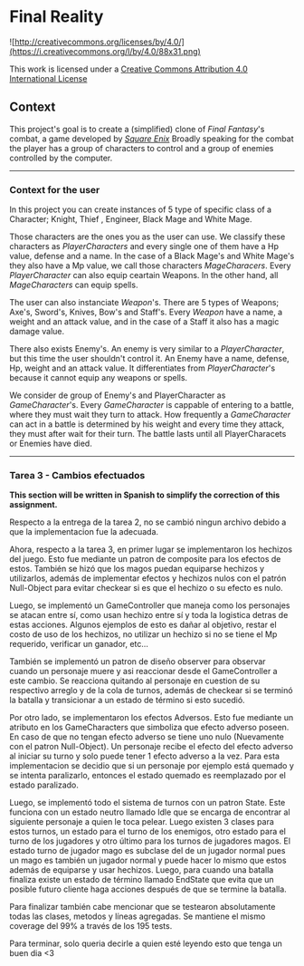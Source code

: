 Final Reality
=============

![http://creativecommons.org/licenses/by/4.0/](https://i.creativecommons.org/l/by/4.0/88x31.png)

This work is licensed under a 
[Creative Commons Attribution 4.0 International License](http://creativecommons.org/licenses/by/4.0/)

Context
-------

This project's goal is to create a (simplified) clone of _Final Fantasy_'s combat, a game developed
by [_Square Enix_](https://www.square-enix.com)
Broadly speaking for the combat the player has a group of characters to control and a group of 
enemies controlled by the computer.

---
### Context for the user

In this project you can create instances of 5 type of specific class of a Character; Knight, Thief
, Engineer, Black Mage and White Mage.  

Those characters are the ones you as the user can use.
We classify these characters as _PlayerCharacters_ and every single one of them have a Hp value, defense
and a name. In the case of a Black Mage's and White Mage's they also have a Mp value, we call those characters
_MageCharacers_. Every _PlayerCharacter_ can also equip ceartain Weapons. In the other hand, all _MageCharacters_ 
can equip spells.  

The user can also instanciate _Weapon_'s. There are 5 types of Weapons; Axe's, Sword's, Knives, Bow's and Staff's.
Every _Weapon_ have a name, a weight and an attack value, and in the case of a Staff it also has a magic damage value.  

There also exists Enemy's. An enemy is very similar to a _PlayerCharacter_, but this time the user shouldn't
control it. An Enemy have a name, defense, Hp, weight and an attack value. It differentiates from _PlayerCharacter_'s
because it cannot equip any weapons or spells.  

We consider de group of Enemy's and PlayerCharacter as _GameCharacter_'s. Every _GameCharacter_ is cappable of entering
to a battle, where they must wait they turn to attack. How frequently a _GameCharacter_ can act in a battle is determined
by his weight and every time they attack, they must after wait for their turn. The battle lasts until all PlayerCharacets or Enemies have died.

---
### Tarea 3 - Cambios efectuados
**This section will be written in Spanish to simplify the correction of this assignment.**  

Respecto a la entrega de la tarea 2, no se cambió ningun archivo debido a que la implementacion fue la adecuada.  

Ahora, respecto a la tarea 3, en primer lugar se implementaron los hechizos del juego. Esto fue mediante un patron de 
composite para los efectos de estos. También se hizó que los magos puedan equiparse hechizos y utilizarlos, además de 
implementar efectos y hechizos nulos con el patrón Null-Object para evitar checkear si es que el hechizo o su efecto 
es nulo.  

Luego, se implementó un GameController que maneja como los personajes se atacan entre sí, como usan hechizo entre sí y 
toda la logistica detras de estas acciones. Algunos ejemplos de esto es dañar al objetivo, restar el costo de uso de 
los hechizos, no utilizar un hechizo si no se tiene el Mp requerido, verificar un ganador, etc...  

También se implementó un patron de diseño observer para observar cuando un personaje muere y asi reaccionar desde el 
GameController a este cambio. Se reacciona quitando al personaje en cuestion de su respectivo arreglo y de la cola de 
turnos, además de checkear si se terminó la batalla y transicionar a un estado de término si esto sucedió.  

Por otro lado, se implementaron los efectos Adversos. Esto fue mediante un atributo en los GameCharacters que simboliza 
que efecto adverso poseen. En caso de que no tengan efecto adverso se tiene uno nulo (Nuevamente con el patron 
Null-Object). Un personaje recibe el efecto del efecto adverso al iniciar su turno y solo puede tener 1 efecto adverso 
a la vez. Para esta implementacion se decidio que si un personaje por ejemplo está quemado y se intenta paralizarlo,
entonces el estado quemado es reemplazado por el estado paralizado.  

Luego, se implementó todo el sistema de turnos con un patron State. Este funciona con un estado neutro llamado Idle que se encarga de 
encontrar al siguiente personaje a quien le toca pelear. Luego existen 3 clases para estos turnos, un estado para el 
turno de los enemigos, otro estado para el turno de los jugadores y otro último para los turnos de jugadores magos. 
El estado turno de jugador mago es subclase del de un jugador normal pues un mago es también un jugador normal y 
puede hacer lo mismo que estos además de equiparse y usar hechizos. Luego, para cuando una batalla finaliza existe un 
estado de término llamado EndState que evita que un posible futuro cliente haga acciones después de que se termine la 
batalla.  

Para finalizar también cabe mencionar que se testearon absolutamente todas las clases, metodos y líneas agregadas. 
Se mantiene el mismo coverage del 99% a través de los 195 tests.  

Para terminar, solo queria decirle a quien esté leyendo esto que tenga un buen dia <3